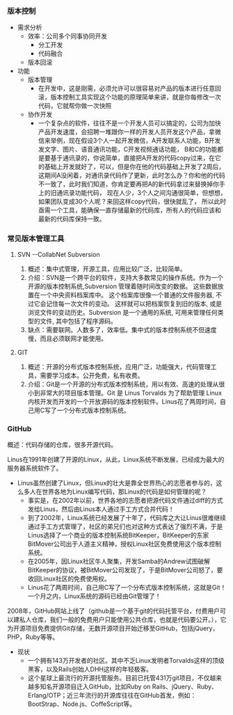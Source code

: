 ### 版本控制 ###
- 需求分析
	- 效率：公司多个同事协同开发
		- 分工开发
		- 代码融合
	- 版本回滚
- 功能
	- 版本管理
		- 在开发中，这是刚需，必须允许可以很容易对产品的版本进行任意回滚，版本控制工具实现这个功能的原理简单来讲，就是你每修改一次代码，它就帮你做一次快照
	- 协作开发
		- 一个复杂点的软件，往往不是一个开发人员可以搞定的，公司为加快产品开发速度，会招聘一堆跟你一样的开发人员开发这个产品，拿微信来举例，现在假设3个人一起开发微信，A开发联系人功能，B开发发文字、图片、语音通讯功能，C开发视频通话功能， B和C的功能都是要基于通讯录的，你说简单，直接把A开发的代码copy过来，在它的基础上开发就好了，可以，但是你在他的代码基础上开发了2周后，这期间A没闲着，对通讯录代码作了更新，此时怎么办？你和他的代码不一致了，此时我们知道，你肯定要再把A的新代码拿过来替换掉你手上的旧通讯录功能代码， 现在人少，3个人之间沟通很简单，但想想，如果团队变成30个人呢？来回这样copy代码，很快就乱了， 所以此时亟需一个工具，能确保一直存储最新的代码库，所有人的代码应该和最新的代码库保持一致。

### 常见版本管理工具 ###
1. SVN --CollabNet Subversion
	1. 概述：集中式管理，开源工具，应用比较广泛，比较简单。
	2. 介绍：SVN是一个跨平台的软件，支持大多数常见的操作系统。作为一个开源的版本控制系统,Subversion 管理着随时间改变的数据。 这些数据放置在一个中央资料档案库中。 这个档案库很像一个普通的文件服务器, 不过它会记住每一次文件的变动。 这样就可以把档案恢复到旧的版本, 或是浏览文件的变动历史。Subversion 是一个通用的系统, 可用来管理任何类型的文件, 其中包括了程序源码。
	3. 缺点：需要联网。人数多了，效率低。集中式的版本控制系统不但速度慢，而且必须联网才能使用。

2. GIT
	1. 概述：开源的分布式版本控制系统，应用广泛，功能强大，代码管理工具，需要学习成本。公开免费，私有收费。
	2. 介绍：Git是一个开源的分布式版本控制系统，用以有效、高速的处理从很小到非常大的项目版本管理。Git 是 Linus Torvalds 为了帮助管理 Linux 内核开发而开发的一个开放源码的版本控制软件。Linus花了两周时间，自己用C写了一个分布式版本控制系统。

### GitHub ###
概述：代码存储的仓库，很多开源代码。

Linus在1991年创建了开源的Linux，从此，Linux系统不断发展，已经成为最大的服务器系统软件了。

- Linus虽然创建了Linux，但Linux的壮大是靠全世界热心的志愿者参与的，这么多人在世界各地为Linux编写代码，那Linux的代码是如何管理的呢？
	- 事实是，在2002年以前，世界各地的志愿者把源代码文件通过diff的方式发给Linus，然后由Linus本人通过手工方式合并代码！
	- 到了2002年，Linux系统已经发展了十年了，代码库之大让Linus很难继续通过手工方式管理了，社区的弟兄们也对这种方式表达了强烈不满，于是Linus选择了一个商业的版本控制系统BitKeeper，BitKeeper的东家BitMover公司出于人道主义精神，授权Linux社区免费使用这个版本控制系统。
	- 在2005年，因Linux社区牛人聚集，开发Samba的Andrew试图破解BitKeeper的协议，被BitMover公司发现了，于是BitMover公司怒了，要收回Linux社区的免费使用权。
	- Linus花了两周时间，自己用C写了一个分布式版本控制系统，这就是Git！一个月之内，Linux系统的源码已经由Git管理了！

2008年，GitHub网站上线了（github是一个基于git的代码托管平台，付费用户可以建私人仓库，我们一般的免费用户只能使用公共仓库，也就是代码要公开。），它为开源项目免费提供Git存储，无数开源项目开始迁移至GitHub，包括jQuery，PHP，Ruby等等。

- 现状
	- 一个拥有143万开发者的社区。其中不乏Linux发明者Torvalds这样的顶级黑客，以及Rails创始人DHH这样的年轻极客。
	- 这个星球上最流行的开源托管服务。目前已托管431万git项目，不仅越来越多知名开源项目迁入GitHub，比如Ruby on Rails、jQuery、Ruby、Erlang/OTP；近三年流行的开源库往往在GitHub首发，例如：BootStrap、Node.js、CoffeScript等。
